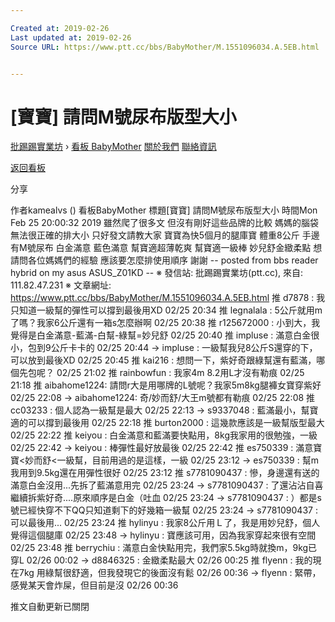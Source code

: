 ```yaml
---

Created at: 2019-02-26
Last updated at: 2019-02-26
Source URL: https://www.ptt.cc/bbs/BabyMother/M.1551096034.A.5EB.html


---
```


# [寶寶] 請問M號尿布版型大小


[批踢踢實業坊](https://www.ptt.cc/bbs/) › [看板 BabyMother](https://www.ptt.cc/bbs/BabyMother/index.html) [關於我們](https://www.ptt.cc/about.html) [聯絡資訊](https://www.ptt.cc/contact.html)

[返回看板](https://www.ptt.cc/bbs/BabyMother/index.html)

分享

作者kamealvs ()
看板BabyMother
標題\[寶寶\] 請問M號尿布版型大小
時間Mon Feb 25 20:00:32 2019
雖然爬了很多文 但沒有剛好這些品牌的比較 媽媽的腦袋無法很正確的排大小 只好發文請教大家 寶寶為快5個月的腿庫寶 體重8公斤 手邊有M號尿布 白金滿意 藍色滿意 幫寶適超薄乾爽 幫寶適一級棒 妙兒舒金緻柔點 想請問各位媽媽們的經驗 應該要怎麼排使用順序 謝謝 -- posted from bbs reader hybrid on my asus ASUS\_Z01KD -- ※ 發信站: 批踢踢實業坊(ptt.cc), 來自: 111.82.47.231 ※ 文章網址: <https://www.ptt.cc/bbs/BabyMother/M.1551096034.A.5EB.html>
推 d7878 : 我只知道一級幫的彈性可以撐到最後用XD 02/25 20:34
推 legnalala : 5公斤就用m了嗎？我家6公斤還有一箱s怎麼辦啊 02/25 20:38
推 r125672000 : 小到大，我覺得是白金滿意-藍滿-白幫-綠幫=妙兒舒 02/25 20:40
推 impluse : 滿意白金很小，包到9公斤卡卡的 02/25 20:44
→ impluse : 一級幫我兒8公斤S還穿的下，可以放到最後XD 02/25 20:45
推 kai216 : 想問一下，紫好奇跟綠幫還有藍滿，哪個先包呢？ 02/25 21:02
推 rainbowfun : 我家4m 8.2用L才沒有勒痕 02/25 21:18
推 aibahome1224: 請問r大是用哪牌的L號呢？我家5m8kg腿褲女寶穿紫好 02/25 22:08
→ aibahome1224: 奇/妙而舒/大王m號都有勒痕 02/25 22:08
推 cc03233 : 個人認為一級幫是最大 02/25 22:13
→ s9337048 : 藍滿最小，幫寶適的可以撐到最後用 02/25 22:18
推 burton2000 : 這幾款應該是一級幫版型最大 02/25 22:22
推 keiyou : 白金滿意和藍滿要快點用，8kg我家用的很勉強，一級 02/25 22:42
→ keiyou : 棒彈性最好放最後 02/25 22:42
推 es750339 : 滿意寶寶<妙而舒<一級幫，目前用過的是這樣，一級 02/25 23:12
→ es750339 : 幫m我用到9.5kg還在用彈性很好 02/25 23:12
推 s7781090437 : 慘，身邊還有送的滿意白金沒用...先拆了藍滿意用完 02/25 23:24
→ s7781090437 : 了還沾沾自喜繼續拆紫好奇....原來順序是白金（吐血 02/25 23:24
→ s7781090437 : ）都是s號已經快穿不下QQ只知道剩下的好幾箱一級幫 02/25 23:24
→ s7781090437 : 可以最後用... 02/25 23:24
推 hylinyu : 我家8公斤用Ｌ了，我是用妙兒舒，個人覺得這個腿庫 02/25 23:48
→ hylinyu : 寶應該可用，因為我家穿起來很有空間 02/25 23:48
推 berrychiu : 滿意白金快點用完，我們家5.5kg時就換m，9kg已穿L 02/26 00:02
→ d8846325 : 金緻柔點最大 02/26 00:25
推 flyenn : 我的現在7kg 用綠幫很舒適，但我發現它的後面沒有鬆 02/26 00:36
→ flyenn : 緊帶，感覺某天會炸屎，但目前是沒 02/26 00:36

推文自動更新已關閉

